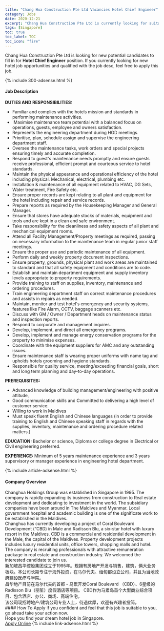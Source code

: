 ```yaml
---
title: "Chang Hua Construction Pte Ltd Vacancies Hotel Chief Engineer" 
category: Jobs 
date: 2020-12-21 
excerpt: "Chang Hua Construction Pte Ltd is currently looking for suitable person to fill in the Hotel Chief Engineer which positioned at Singapore" 
tags: [Singapore] 
toc: true 
toc_label: TOC 
toc_icon: "fire" 
--- 
```


<p>Chang Hua Construction Pte Ltd is looking for new potential candidates to fill in for <b>Hotel Chief Engineer</b> position. If you currently looking for new hotel job opportunities and qualified with the job desc, feel free to apply this job.
</p>{% include 300-adsense.html %} 
<div><div><div><h4>Job Description</h4></div></div><div><div><span><div><p><strong>DUTIES AND RESPONSIBILITIES:</strong></p><ul><li>Familiar and complies with the hotels mission and standards in performing maintenance activities.</li><li>&#160;Maximise maintenance team potential with a balanced focus on operations, guests, employee and owners satisfaction.</li><li>Represents the engineering department during HOD meetings.</li><li>Prioritise, plan, schedule assign and supervise the engineering department staff.</li><li>Oversee the maintenance tasks, work orders and special projects ensuring timely and accurate completion.</li><li>Respond to guest's maintenance needs promptly and ensure guests receive professional, efficient prompt and courteous service to hotel standards.</li><li>Maintain the physical appearance and operational efficiency of the hotel including physical. Mechanical, electrical, plumbing etc.</li><li>Installation &amp; maintenance of all equipment related to HVAC, DG Sets, Water treatment, Fire Safety etc.</li><li>Ensure proper records are kept relating to all plant and equipment for the hotel including repair and service records.</li><li>Prepare reports as required by the Housekeeping Manager and General Manager.</li><li>Ensure that stores have adequate stocks of materials, equipment and tools and are kept in a clean and safe environment.</li><li>Take responsibility for the cleanliness and safety aspects of all plant and mechanical equipment rooms.</li><li>Attend all Facility Management/Property meetings as required, passing on necessary information to the maintenance team in regular junior staff meetings.</li><li>Ensure the proper use and periodic maintenance of all equipment.</li><li>Perform daily and weekly property document inspections.</li><li>Ensure property, grounds, physical plant and work areas are maintained to standard and that all safety equipment and conditions are to code.</li><li>Establish and maintain department equipment and supply inventory levels appropriate to property requirements.</li><li>Provide training to staff on supplies, inventory, maintenance and ordering procedures.</li><li>Train engineering department staff on correct maintenance procedures and assists in repairs as needed.</li><li>Maintain, monitor and test hotel's emergency and security systems, features like Fire Alarm, CCTV, baggage scanners etc.</li><li>Discuss with GM / Owner / Department heads on maintenance status and inspection reports.</li><li>Respond to corporate and management inquires.</li><li>Develop, implement, and direct all emergency programs.</li><li>Develop, implement and manage energy conservation programs for the property to minimise expenses.</li><li>Coordinate with the equipment suppliers for AMC and any outstanding issues.</li><li>Ensure maintenance staff is wearing proper uniforms with name tag and upholds hotels grooming and hygiene standards.</li><li>Responsible for quality service, meeting/exceeding financial goals, short and long term planning and day-to-day operations.</li></ul><p><strong>PREREQUISITES:</strong></p><ul><li>Advanced knowledge of building management/engineering with positive attitude,</li><li>Good communication skills and Committed to delivering a high level of customer service.</li><li>Willing to work in Maldives</li><li>Must speak fluent English and Chinese languages&#160;(in order to provide training to English and Chinese speaking staff in regards with the supplies, inventory, maintenance and ordering procedure related matters.)</li></ul><p><strong>EDUCATION:&#160;</strong>Bachelor or science, Diploma or college degree in Electrical or Civil engineering preferred.</p><p><strong>EXPERIENCE:&#160;</strong>Minimum of 5 years maintenance experience and 3 years supervisory or manager experience in engineering hotel department.</p></div></span></div></div></div> 
{% include article-adsense.html %} 
<div><div><div><h4>Company Overview</h4></div></div><div><div><span><div><div>Changhua Holdings Group was established in Singapore in 1995. The company is rapidly expanding its business from construction to Real estate development and dedicating to investment in the world. The subsidiary companies have been around in The Maldives and Myanmar. Local government hospital and academic building is one of the significate work to be established in the Maldives.</div>
<div>Changhua has currently developing a project of Coral Boulevard Development (&#8220;CBD) in Male and Radisson Blu, a six-star hotel with luxury resort in the Maldives. CBD is a commercial and residential development in the Male, the capital of the Maldives. Property development projects includes luxury residential units, office towers, shopping malls and hotel.</div>
<div>The company is recruiting professionals with attractive remuneration package in real estate and construction industry. We welcomed the interested candidate to join us.</div>
<div>&#26032;&#21152;&#22369;&#26124;&#21326;&#25511;&#32929;&#38598;&#22242;&#25104;&#31435;&#20110;1995&#24180;&#12290;&#29616;&#25317;&#26377;&#25151;&#22320;&#20135;&#24320;&#21457;&#19982;&#38144;&#21806;&#65292;&#24314;&#31569;&#65292;&#20457;&#22823;&#19994;&#21153;&#26495;&#22359;&#12290;&#26412;&#20844;&#21496;&#38271;&#26399;&#19987;&#27880;&#20110;&#28023;&#22806;&#25237;&#36164;&#65292;&#22312;&#39532;&#23572;&#20195;&#22827;&#12289;&#32517;&#30008;&#37117;&#35774;&#31435;&#20844;&#21496;&#65292;&#24182;&#19988;&#20026;&#24403;&#22320;&#25919;&#24220;&#24314;&#35774;&#21307;&#30103;&#19982;&#23398;&#38498;&#12290;</div>
<div>&#26124;&#21326;&#22320;&#20135;&#30446;&#21069;&#22312;&#39532;&#23572;&#20195;&#22827;&#30340;&#39318;&#37117; - &#39532;&#32047;&#24320;&#21457;Coral Boulevard &#65288;CBD&#65289;&#12289;6&#26143;&#32423;&#30340;Radisson Blu&#65288;&#20029;&#31513;&#65289;&#24230;&#20551;&#37202;&#24215;&#31561;&#39033;&#30446;&#12290; CBD&#20316;&#20026;&#39532;&#32047;&#23707;&#39318;&#20010;&#22823;&#22411;&#21830;&#19994;&#32508;&#21512;&#39033;&#30446;&#12289;&#21253;&#21547;&#37202;&#24215;&#12289;&#21150;&#20844;&#12289;&#21830;&#22330;&#12289;&#39640;&#31471;&#20303;&#23429;&#12290;</div>
<div>&#35813;&#20844;&#21496;&#29616;&#25307;&#32856;&#22320;&#20135;/&#24314;&#31569;&#20844;&#21496;&#19987;&#19994;&#20154;&#22763;&#65292;&#24453;&#36935;&#20248;&#21402;&#65292;&#27426;&#36814;&#26377;&#20852;&#36259;&#32773;&#25237;&#31616;&#12290;</div></div></span></div></div></div> 
#### How To Apply 
If you confident and feel that this job is suitable to you, go ahead take your action now. <br/> 
Hope you find your dream hotel job in Singapore. <br/> 
<a href="https://www.jobstreet.com.my/en/job/hotel-chief-engineer-8245802/origin/sg?jobId=jobstreet-sg-job-8245802&sectionRank=4&token=0~54c16f82-0ac0-42ef-a26b-aefd4760b9d5&fr=SRP%20View%20In%20New%20Ta" class="btn btn--info" target="_blank" rel="nofollow noopenner">Apply Online</a> 
{% include link-adsense.html %} 